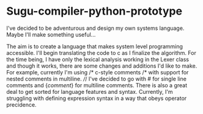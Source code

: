 # Sugu-compiler-python-prototype
I've decided to be adventurous and design my own systems language. Maybe I'll make something useful...

The aim is to create a language that makes system level programming accessible. I'll begin translating the code to c as I finalize 
the algorithm. For the time being, I have only the lexical analysis working in the Lexer class and though it works, there are some
changes and additions I'd like to make. For example, currently I'm using /* c-style comments 
/* with support for nested comments in multiline. */*/ I've decided to go with # for single line comments and {*comment*} for 
multiline comments. There is also a great deal to get sorted for language features and syntax. Currently, I'm struggling with
defining expression syntax in a way that obeys operator precidence.
